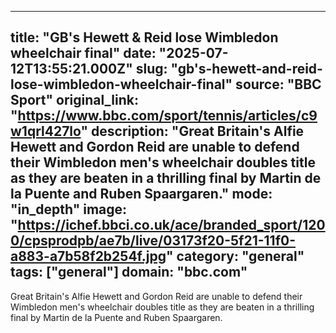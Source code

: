 ---
   title: "GB's Hewett & Reid lose Wimbledon wheelchair final"
   date: "2025-07-12T13:55:21.000Z"
   slug: "gb's-hewett-and-reid-lose-wimbledon-wheelchair-final"
   source: "BBC Sport"
   original_link: "https://www.bbc.com/sport/tennis/articles/c9w1qrl427lo"
   description: "Great Britain's Alfie Hewett and Gordon Reid are unable to defend their Wimbledon men's wheelchair doubles title as they are beaten in a thrilling final by Martin de la Puente and Ruben Spaargaren."
   mode: "in_depth"
   image: "https://ichef.bbci.co.uk/ace/branded_sport/1200/cpsprodpb/ae7b/live/03173f20-5f21-11f0-a883-a7b58f2b254f.jpg"
   category: "general"
   tags: ["general"]
   domain: "bbc.com"
  ---
  Great Britain's Alfie Hewett and Gordon Reid are unable to defend their Wimbledon men's wheelchair doubles title as they are beaten in a thrilling final by Martin de la Puente and Ruben Spaargaren.